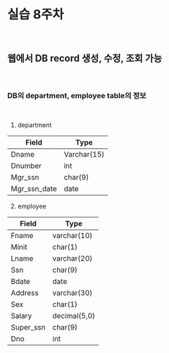 # 실습 8주차

<br>

## 웹에서 DB record 생성, 수정, 조회 가능

<br>

### DB의 department, employee table의 정보

<br>

1. department<br>

|Field|Type|
|-|-|
|Dname|Varchar(15)|
|Dnumber|int|
|Mgr_ssn|char(9)|
|Mgr_ssn_date|date|

2. employee

|Field|Type|
|-|-|
Fname     | varchar(10)
Minit     | char(1)
Lname     | varchar(20)
Ssn       | char(9)
Bdate     | date
Address   | varchar(30)
Sex       | char(1)
Salary    | decimal(5,0)
Super_ssn | char(9)
Dno       | int